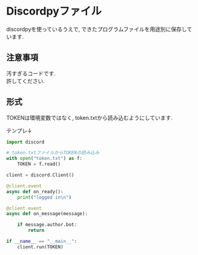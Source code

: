 # Discordpyファイル  
discordpyを使っているうえで, できたプログラムファイルを用途別に保存しています.  

## 注意事項  
汚すぎるコードです.  
許してください.　　

## 形式  
TOKENは環境変数ではなく, token.txtから読み込むようにしています.  

テンプレ↓
```py
import discord

# token.txtファイルからTOKENの読み込み
with open("token.txt") as f:
    TOKEN = f.read()

client = discord.Client()

@client.event
async def on_ready():
    print("logged in\n")

@client.event
async def on_message(message):

    if message.author.bot:
        return

if __name__ == "__main__":
    client.run(TOKEN)
```